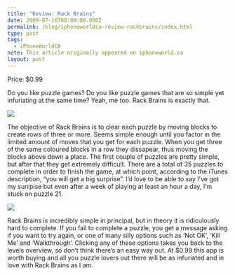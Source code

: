 ```yaml
---
title: "Review: Rack Brains"
date: 2009-07-16T00:00:00.000Z
permalink: /blog/iphoneworldca-review-rackbrains/index.html
type: post
tags:
  - iPhoneWorldCA
note: This article originally appeared on iphoneworld.ca
layout: post
---
```


Price: $0.99

Do you like puzzle games? Do you like puzzle games that are so simple yet infuriating at the same time? Yeah, me too. Rack Brains is exactly that.

![](https://rknightuk.s3.amazonaws.com/site/iphoneworldca/rackbrains.png)

The objective of Rack Brains is to clear each puzzle by moving blocks to create rows of three or more. Seems simple enough until you factor in the limited amount of moves that you get for each puzzle. When you get three of the same coloured blocks in a row they dissapear, thus moving the blocks above down a place. The first couple of puzzles are pretty simple, but after that they get extremely difficult. There are a total of 35 puzzles to complete in order to finish the game, at which point, according to the iTunes description, “you will get a big surprise”. I’d love to be able to say I’ve got my surrpise but even after a week of playing at least an hour a day, I’m stuck on puzzle 21.

![](https://rknightuk.s3.amazonaws.com/site/iphoneworldca/rackbrains-1.png)

Rack Brains is incredibly simple in principal, but in theory it is ridiculously hard to complete. If you fail to complete a puzzle, you get a message asking if you want to try again, or one of many silly options such as ‘Not OK’, ‘Kill Me’ and ‘Walkthrough’. Clicking any of these options takes you back to the levels overview, so don’t think there’s an easy way out. At $0.99 this app is worth buying and all you puzzle lovers out there will be as infuriated and in love with Rack Brains as I am.
